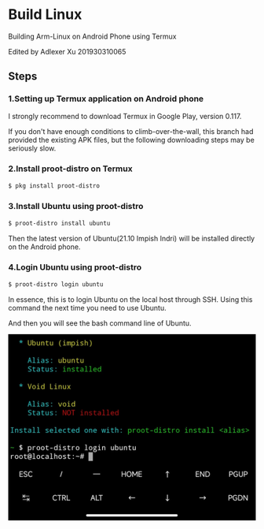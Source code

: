 # Build Linux

Building Arm-Linux on Android Phone using Termux

Edited by Adlexer Xu 201930310065

## Steps

### 1.Setting up Termux application on Android phone

I strongly recommend to download Termux in Google Play, version 0.117.

If you don't have enough conditions to climb-over-the-wall, this branch had provided the existing APK files, but the following downloading steps may be seriously slow.

### 2.Install proot-distro on Termux

```bash
$ pkg install proot-distro
```

### 3.Install Ubuntu using proot-distro

```bash
$ proot-distro install ubuntu
```

Then the latest version of Ubuntu(21.10 Impish Indri) will be installed directly on the Android phone.

### 4.Login Ubuntu using proot-distro

```bash
$ proot-distro login ubuntu
```

In essence, this is to login Ubuntu on the local host through SSH. Using this command the next time you need to use Ubuntu.

And then you will see the bash command line of Ubuntu.

![1-1](img\1-1.png)

